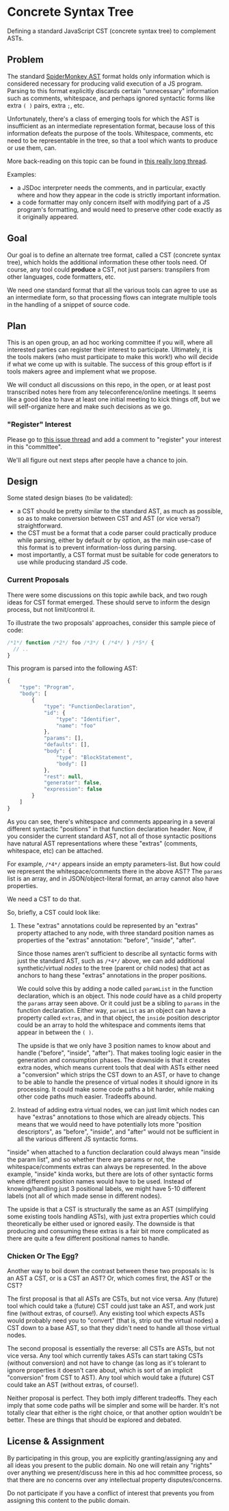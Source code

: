 # Concrete Syntax Tree

Defining a standard JavaScript CST (concrete syntax tree) to complement ASTs.

## Problem

The standard [SpiderMonkey AST](https://developer.mozilla.org/en-US/docs/SpiderMonkey/Parser_API) format holds only information which is considered necessary for producing valid execution of a JS program. Parsing to this format explicitly discards certain "unnecessary" information such as comments, whitespace, and perhaps ignored syntactic forms like extra `( )` pairs, extra `;`, etc.

Unfortunately, there's a class of emerging tools for which the AST is insufficient as an intermediate representation format, because loss of this information defeats the purpose of the tools. Whitespace, comments, etc need to be representable in the tree, so that a tool which wants to produce or use them, can.

More back-reading on this topic can be found in [this really long thread](https://github.com/Constellation/escodegen/pull/133).

Examples:

* a JSDoc interpreter needs the comments, and in particular, exactly where and how they appear in the code is strictly important information.
* a code formatter may only concern itself with modifying part of a JS program's formatting, and would need to preserve other code exactly as it originally appeared.

## Goal

Our goal is to define an alternate tree format, called a CST (concrete syntax tree), which holds the additional information these other tools need. Of course, any tool could **produce** a CST, not just parsers: transpilers from other languages, code formatters, etc.

We need one standard format that all the various tools can agree to use as an intermediate form, so that processing flows can integrate multiple tools in the handling of a snippet of source code.

## Plan

This is an open group, an ad hoc working committee if you will, where all interested parties can register their interest to participate. Ultimately, it is the tools makers (who must participate to make this work!) who will decide if what we come up with is suitable. The success of this group effort is if tools makers agree and implement what we propose.

We will conduct all discussions on this repo, in the open, or at least post transcribed notes here from any teleconference/online meetings. It seems like a good idea to have at least one initial meeting to kick things off, but we will self-organize here and make such decisions as we go.

### "Register" Interest

Please go to [this issue thread](https://github.com/getify/concrete-syntax-tree/issues/1) and add a comment to "register" your interest in this "committee".

We'll all figure out next steps after people have a chance to join.

## Design

Some stated design biases (to be validated):

* a CST should be pretty similar to the standard AST, as much as possible, so as to make conversion between CST and AST (or vice versa?) straightforward.
* the CST must be a format that a code parser could practically produce while parsing, either by default or by option, as the main use-case of this format is to prevent information-loss during parsing.
* most importantly, a CST format must be suitable for code generators to use while producing standard JS code.

### Current Proposals

There were some discussions on this topic awhile back, and two rough ideas for CST format emerged. These should serve to inform the design process, but not limit/control it.

To illustrate the two proposals' approaches, consider this sample piece of code:

```js
/*1*/ function /*2*/ foo /*3*/ ( /*4*/ ) /*5*/ {
  // ..
}
```

This program is parsed into the following AST:

```js
{
    "type": "Program",
    "body": [
        {
            "type": "FunctionDeclaration",
            "id": {
                "type": "Identifier",
                "name": "foo"
            },
            "params": [],
            "defaults": [],
            "body": {
                "type": "BlockStatement",
                "body": []
            },
            "rest": null,
            "generator": false,
            "expression": false
        }
    ]
}
```

As you can see, there's whitespace and comments appearing in a several different syntactic "positions" in that function declaration header. Now, if you consider the current standard AST, not all of those syntactic positions have natural AST representations where these "extras" (comments, whitespace, etc) can be attached.

For example, `/*4*/` appears inside an empty parameters-list. But how could we represent the whitespace/comments there in the above AST? The `params` list is an array, and in JSON/object-literal format, an array cannot also have properties.

We need a CST to do that.

So, briefly, a CST could look like:

1. These "extras" annotations could be represented by an "extras" property attached to any node, with three standard position names as properties of the "extras" annotation: "before", "inside", "after".

   Since those names aren't sufficient to describe all syntactic forms with just the standard AST, such as `/*4*/` above, we can add additional synthetic/virtual *nodes* to the tree (parent or child nodes) that act as anchors to hang these "extras" annotations in the proper positions.
   
   We could solve this by adding a node called `paramList` in the function declaration, which is an object. This node *could* have as a child property the `params` array seen above. Or it could just be a sibling to `params` in the function declaration. Either way, `paramList` as an object can have a property called `extras`, and in that object, the `inside` position descriptor could be an array to hold the whitespace and comments items that appear in between the `( )`.
   
   The upside is that we only have 3 position names to know about and handle ("before", "inside", "after"). That makes tooling logic easier in the generation and consumption phases. The downside is that it creates extra nodes, which means current tools that deal with ASTs either need a "conversion" which strips the CST down to an AST, or have to change to be able to handle the presence of virtual nodes it should ignore in its processing. It could make some code paths a bit harder, while making other code paths much easier. Tradeoffs abound.

2. Instead of adding extra virtual nodes, we can just limit which nodes can have "extras" annotations to those which are already objects. This means that we would need to have potentially lots more "position descriptors", as "before", "inside", and "after" would not be sufficient in all the various different JS syntactic forms.

  "inside" when attached to a function declaration could always mean "inside the param list", and so whether there are params or not, the whitespace/comments extras can always be represented. In the above example, "inside" kinda works, but there are lots of other syntactic forms where different position names would have to be used. Instead of knowing/handling just 3 positional labels, we might have 5-10 different labels (not all of which made sense in different nodes).
  
  The upside is that a CST is structurally the same as an AST (simplifying some existing tools handling ASTs), with just extra properties which could theoretically be either used or ignored easily. The downside is that producing and consuming these extras is a fair bit more complicated as there are quite a few different positional names to handle.

### Chicken Or The Egg?

Another way to boil down the contrast between these two proposals is: Is an AST a CST, or is a CST an AST? Or, which comes first, the AST or the CST?

The first proposal is that all ASTs are CSTs, but not vice versa. Any (future) tool which could take a (future) CST could just take an AST, and work just fine (without extras, of course!). Any existing tool which expects ASTs would probably need you to "convert" (that is, strip out the virtual nodes) a CST down to a base AST, so that they didn't need to handle all those virtual nodes.
   
The second proposal is essentially the reverse: all CSTs are ASTs, but not vice versa. Any tool which currently takes ASTs can start taking CSTs (without conversion) and not have to change (as long as it's tolerant to ignore properties it doesn't care about, which is sort of an implicit "conversion" from CST to AST). Any tool which would take a (future) CST could take an AST (without extras, of course!).

Neither proposal is perfect. They both imply different tradeoffs. They each imply that some code paths will be simpler and some will be harder. It's not totally clear that either is the right choice, or that another option wouldn't be better. These are things that should be explored and debated.

## License & Assignment

By participating in this group, you are explicitly granting/assigning any and all ideas you present to the public domain. No one will retain any "rights" over anything we present/discuss here in this ad hoc committee process, so that there are no concerns over any intellectual property disputes/concerns.

Do not participate if you have a conflict of interest that prevents you from assigning this content to the public domain.
